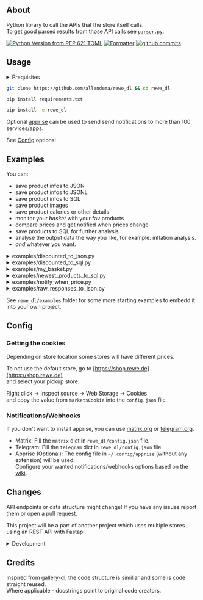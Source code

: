 ## About
Python library to call the APIs that the store itself calls.  
To get good parsed results from those API calls see [`parser.py`](https://github.com/allendema/rewe_dl/blob/main/rewe_dl/parser.py).  

[![Python Version from PEP 621 TOML](https://shields.sp-codes.de/python/required-version-toml?tomlFilePath=https%3A%2F%2Fraw.githubusercontent.com%2Fallendema%2Frewe_dl%2Fmain%2Fpyproject.toml)](https://github.com/allendema/rewe_dl/main/pyproject.toml)
[![Formatter](https://shields.sp-codes.de/badge/formatter-ruff-blue)](https://github.com/astral-sh/ruff)
[![github commits](https://shields.sp-codes.de/github/last-commit/allendema/rewe_dl)](https://github.com/allendema/rewe_dl/commits/main)

## Usage
<details>
    <summary>Prequisites</summary>

    sudo apt-get install git
    python -m ensurepip --upgrade

</details>

```bash
git clone https://github.com/allendema/rewe_dl && cd rewe_dl
```  
```bash
pip install requirements.txt
```  
```bash
pip install -e rewe_dl
```

Optional [apprise](https://github.com/caronc/apprise/wiki/) can be used to send send notifications to more than 100 services/apps.

See [Config](https://github.com/allendema/rewe_dl/main/README.md#config) options!


## Examples
You can:
  - save product infos to JSON
  - save product infos to JSONL
  - save product infos to SQL
  - save product images
  - save product calories or other details
  - monitor your _basket_ with your fav products
  - compare prices and get notified when prices change
  - save products to SQL for further analysis
  - analyse the output data the way you like, for example: inflation analysis.
  - _and_ whatever you want.


<details>
    <summary>examples/discounted_to_json.py</summary>
    https://github.com/allendema/rewe_dl/blob/7948de8ebc401af4791cdd66fd928daac58d749e/rewe_dl/examples/discounted_to_json.py#L26-L37
</details>

<details>
    <summary>examples/discounted_to_sql.py</summary>
    https://github.com/allendema/rewe_dl/blob/7948de8ebc401af4791cdd66fd928daac58d749e/rewe_dl/examples/discounted_to_sql.py#L23-L35
</details>

<details>
    <summary>examples/my_basket.py</summary>
    https://github.com/allendema/rewe_dl/blob/7948de8ebc401af4791cdd66fd928daac58d749e/rewe_dl/examples/my_basket.py#L23-L37
</details>

<details>
    <summary>examples/newest_products_to_sql.py</summary>
    https://github.com/allendema/rewe_dl/blob/7948de8ebc401af4791cdd66fd928daac58d749e/rewe_dl/examples/newest_products_to_sql.py#L19-L26
</details>

<details>
    <summary>examples/notify_when_price.py</summary>
    https://github.com/allendema/rewe_dl/blob/7948de8ebc401af4791cdd66fd928daac58d749e/rewe_dl/examples/notify_when_price.py#L54-L66
</details>

<details>
    <summary>examples/raw_responses_to_json.py</summary>
    https://github.com/allendema/rewe_dl/blob/7948de8ebc401af4791cdd66fd928daac58d749e/rewe_dl/examples/raw_responses_to_json.py#L26-L43
</details>


See `rewe_dl/examples` folder for some more starting examples to embedd it into your own project.


## Config
### Getting the cookies
Depending on store location some stores will have different prices.

To not use the default store, go to [https://shop.rewe.de](https://shop.rewe.de)  
and select your pickup store.

Right click -> Inspect source -> Web Storage -> Cookies  
and copy the value from `marketsCookie` into the `config.json` file.


### Notifications/Webhooks
If you don't want to install apprise, you can use [matrix.org](https://matrix.org) or [telegram.org](https://telegram.org).  

- Matrix:
    Fill the `matrix` dict in `rewe_dl/config.json` file.
- Telegram:
    Fill the `telegram` dict in `rewe_dl/config.json` file.
- Apprise (Optional): The config file in `~/.config/apprise` (without any extension) will be used.  
    Configure your wanted notifications/webhooks options based on the [wiki](https://github.com/caronc/apprise/wiki/).


## Changes
API endpoints or data structure might change!
If you have any issues report them or open a pull request.

This project will be a part of another project which uses multiple stores using an REST API with Fastapi.


<details>

<summary>Development</summary>

### Development
If you want to modify something:  
  - `pip install requirements-dev.txt`
  - The `pyproject.toml` file is used for linting/formatting with `ruff`.
  - Make your changes.
  - If you add tests run them with `python3 ./scripts/run_tests.py`.
  - Run `ruff check --fix .`
  - Run `ruff format .`
  - Create a [Pull Request](https://docs.github.com/en/pull-requests/collaborating-with-pull-requests/proposing-changes-to-your-work-with-pull-requests/creating-a-pull-request).

</details>


## Credits
Inspired from [gallery-dl](https://github.com/mikf/gallery-dl), the code structure is similiar and some is code straight reused.  
Where applicable - docstrings point to original code creators.
